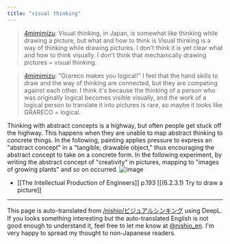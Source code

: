 ```yaml
---
title: "visual thinking"
---
```


> [4mimimizu](https://twitter.com/4mimimizu/status/1406866609709322241): Visual thinking, in Japan, is somewhat like thinking while drawing a picture, but what and how to think is Visual thinking is a way of thinking while drawing pictures. I don't think it is yet clear what and how to think visually. I don't think that mechanically drawing pictures = visual thinking.

> [4mimimizu](https://twitter.com/4mimimizu/status/1406867376268726273): "Grareco makes you logical!" I feel that the hand skills to draw and the way of thinking are connected, but they are competing against each other. I think it's because the thinking of a person who was originally logical becomes visible visually, and the work of a logical person to translate it into pictures is rare, so maybe it looks like GRARECO = logical.

Thinking with abstract concepts is a highway, but often people get stuck off the highway. This happens when they are unable to map abstract thinking to concrete things.
In the following, painting applies pressure to express an "abstract concept" in a "tangible, drawable object," thus encouraging the abstract concept to take on a concrete form.
In the following experiment, by writing the abstract concept of "creativity" in pictures, mapping to "images of growing plants" and so on occurred.
![image](https://gyazo.com/fb90c16aa6b3530b69b0e61b194e1c25/thumb/1000)
- [[The Intellectual Production of Engineers]]  p.193  [[(6.2.3.1) Try to draw a picture]]


---
This page is auto-translated from [/nishio/ビジュアルシンキング](https://scrapbox.io/nishio/ビジュアルシンキング) using DeepL. If you looks something interesting but the auto-translated English is not good enough to understand it, feel free to let me know at [@nishio_en](https://twitter.com/nishio_en). I'm very happy to spread my thought to non-Japanese readers.